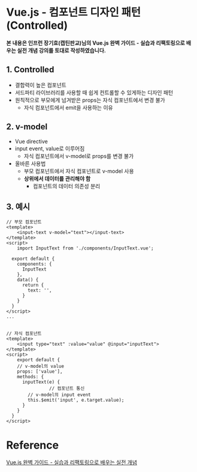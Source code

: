 

# Vue.js - 컴포넌트 디자인 패턴(Controlled)

**본 내용은 인프런 장기효(캡틴판교)님의 Vue.js 완벽 가이드 - 실습과 리팩토링으로 배우는 실전 개념 강의를 토대로 작성하였습니다.**





## 1. Controlled

* 결합력이 높은 컴포넌트
* 서드파티 라이브러리를 사용할 때 쉽게 컨트롤할 수 있게하는 디자인 패턴
* 원칙적으로 부모에게 넘겨받은 props는 자식 컴포넌트에서 변경 불가
  * 자식 컴포넌트에서 emit을 사용하는 이유



## 2. v-model

* Vue directive
* input event, value로 이루어짐
  * 자식 컴포넌트에서 v-model로 props를 변경 불가
* 올바른 사용법
  * 부모 컴포넌트에서 자식 컴포넌트로 v-model 사용
  * **상위에서 데이터를 관리해야 함**
    * 컴포넌트의 데이터 의존성 분리



## 3. 예시

```Vue
// 부모 컴포넌트
<template>
	<input-text v-model="text"></input-text>
</template>
<script>
	import InputText from './components/InputText.vue';
  
  export default {
    components: {
      InputText
    },
    data() {
      return {
        text: '',
      }
    }
  }
</script>
...


// 자식 컴포넌트
<template>
	<input type="text" :value="value" @input="inputText">
</template>
<script>
	export default {
    // v-model의 value
    props: ['value'],
    methods: {
      inputText(e) {
				// 컴포넌트 통신
        // v-model의 input event
        this.$emit('input', e.target.value);
      }
    }
  }
</script>
```



# Reference

[Vue.js 완벽 가이드 - 실습과 리팩토링으로 배우는 실전 개념](https://www.inflearn.com/course/vue-js/dashboard)

